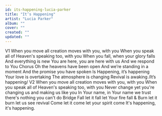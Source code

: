```yaml
---
id: its-happening-lucia-parker
title: "It’s Happening"
artist: "Lucia Parker"
album: ""
cover: ""
created: ""
updated: ""
---
```


V1
When   you   move   all   creation   moves   with   you,   with   you When   you   speak   all   of   Heaven's   speaking   too,   with   you When   you   fall,   when   your   glory   falls
And   everything   is   new
You   are   here,   you   are   here   with   us
And   we   respond   to   You
Chorus
Oh   the   heavens   have   been   open
And   we’re   standing   in   a   moment
And   the   promise   you   have   spoken
Is   Happening,   it’s   happening
Your   love   is   overtaking
The   atmosphere   is   changing
Revival   is   awaking
/It’s   happening/
V2
When   you   move   all   creation   moves   with   you,   with   you When   you   speak   all   of   Heaven's   speaking   too,   with   you Never   change   yet   you're   changing   us   and   making   us   like   you
In   Your   name,   in   Your   name   we   trust   there's   nothing   you   can't   do
Bridge
Fall   let   it   fall   let   Your   fire   fall   &
Burn   let   it   burn   let   us   see   revival
Come   let   it   come   let   your   spirit   come
It's   happening,   it's   happening.